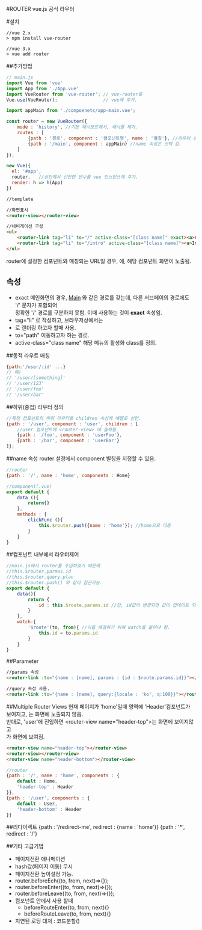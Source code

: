 #ROUTER
vue.js 공식 라우터  

#설치
```
//vue 2.x
> npm install vue-router

//vue 3.x
> vue add router
```

##추가방법
```javascript
// main.js
import Vue from 'vue'
import App from './App.vue'
import VueRouter from 'vue-router'; // vue-router를 
Vue.use(VueRouter);                 // vue에 추가.

import appMain from './compoenets/app-main.vue';

const router = new VueRouter({
	mode : 'history', //기본 해시모드에서, 해시를 제거.
	routes : [
		{path : '경로', component : '컴포넌트명', name : '별칭'}, //라우터 상세 설정.
		{path : '/main', component : appMain} //name 속성은 선택 값.
	]
});

new Vue({
  el: '#app',
  router,   //상단에서 선언한 변수를 vue 인스턴스에 추가.
  render: h => h(App)
})
```

```html
//template

//화면표시
<router-view></router-view>

//네비게이션 구성
<ul>
	<router-link tag="li" to="/" active-class="[class name]" exact><a>Home</a></router-link>
	<router-link tag="li" to="/intro" active-class="[class name]"><a>Intro</a></router-link>
</ul>
``` 
router에 설정한 컴포넌트와 매칭되는 URL일 경우, <router-view></router-view>에, 해당 컴포넌트 화면이 노출됨.  

## <router-link>속성
* exact
메인화면의 경우, <a href="/">Main</a> 와 같은 경로를 갖는데, 다른 서브페이의 경로에도 '/' 문자가 포함되어  
정확한 '/' 경로를 구분하지 못함. 이때 사용하는 것이 **exact** 속성임.  
* tag="li"
<router-link>로 작성하고, 브라우저상에서는 <li>로 렌더링 하고자 할때 사용.  
* to="path"
이동하고자 하는 경로.  
* active-class="class name"
해당 메뉴의 활성화 class를 정의.  

##동적 라우트 매칭
```javascript
{path:'/user/:id' ...}
// 예)
// '/user/[something]'
// '/user/123'
// '/user/foo'
// '/user/bar'
```

##하위(중첩) 라우터 정의
```javascript
//특정 컴포넌트의 하위 라우터를 children 속성에 배열로 선언.
{path : '/user', component : 'user', children : [
	//user 컴포넌트에 <router-view> 에 출력됨.
	{path : '/foo', component : 'userFoo'},
	{path : '/bar', component : 'userBar'}
]};
```
##name 속성
router 설정에서 component 별칭을 지정할 수 있음.  
<router-link :to="{name : 'home'}"></router-link>

```javascript
//router
{path : '/', name : 'home', components : Home}

//component(.vue)
export default {
	data (){
		return{}
	},
	methods : {
		clickFunc (){
			this.$router.push({name : 'home'}); //home으로 이동
		}
	}
}
```

##컴포넌트 내부에서 라우터제어
```javascript
//main.js에서 router를 주입하였기 때문에
//this.$router.parmas.id
//this.$router.query.plan
//this.$router.push() 와 같이 접근가능.
export default {
	data(){
		return {
			id : this.$route.params.id //단, id값이 변경되면 값이 업데이트 되지 않음.
		}
	},
	watch:{
		'$route'(to, from){ //이를 해결하기 위해 watch를 붙여야 함.
			this.id = to.params.id
		}
	}
}
```

##Parameter
```html
//params 속성
<router-link :to="{name : [name], params : {id : $route.params.id}}"></router-link>

//query 속성 사용.
<router-link :to="{name : [name], query:{locale : 'ko', q:100}}"></router-link>
```
##Multiple Router Views
현재 페이지가 'home'일때 <router-view name="header-top"></router-view> 영역에 'Header'컴포넌트가   
보여지고, <router-view name="header-bottom"></router-view>는 화면에 노출되지 않음.  
반대로, 'user'에 진입하면 \<router-view name="header-top"></router-view>는 화면에 보이지않고  
<router-view name="header-bottom"></router-view>가 화면에 보여짐.
```html
<router-view name="header-top"></router-view>
<router-view></router-view>
<router-view name="header-bottom"></router-view>
```
```javascript
//router
{path : '/', name : 'home', components : {
	default : Home,
	'header-top' : Header
}},
{path : '/user', components : {
	default : User,
	'header-bottom' : Header
}}
```

##리다이렉트
{path : '/redirect-me', redirect : {name : 'home'}}
{path : '*', redirect : '/'}

##기타 고급기법
* 페이지전환 애니메이션
* hash값(페이지 이동) 무시
* 페이지전환 높이설정 가능.
* router.beforeEch((to, from, next)=>{});
* router.beforeEnter((to, from, next)=>{});
* router.beforeLeave((to, from, next)=>{});
* 컴포넌트 안에서 사용 할때
	* beforeRouteEnter(to, from, next){}
	* beforeRouteLeave(to, from, next){}
* 지연된 로딩 대처 : 코드분할()




